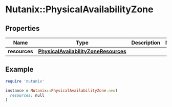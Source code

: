 # Nutanix::PhysicalAvailabilityZone

## Properties

| Name | Type | Description | Notes |
| ---- | ---- | ----------- | ----- |
| **resources** | [**PhysicalAvailabilityZoneResources**](PhysicalAvailabilityZoneResources.md) |  |  |

## Example

```ruby
require 'nutanix'

instance = Nutanix::PhysicalAvailabilityZone.new(
  resources: null
)
```

